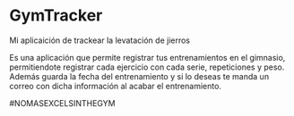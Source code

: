 # GymTracker
Mi aplicaición de trackear la levatación de jierros 

Es una aplicación que permite registrar tus entrenamientos en el gimnasio, permitiendote registrar cada ejercicio con cada serie, repeticiones y peso.
Además guarda la fecha del entrenamiento y si lo deseas te manda un correo con dicha información al acabar el entrenamiento.

#NOMASEXCELSINTHEGYM 
